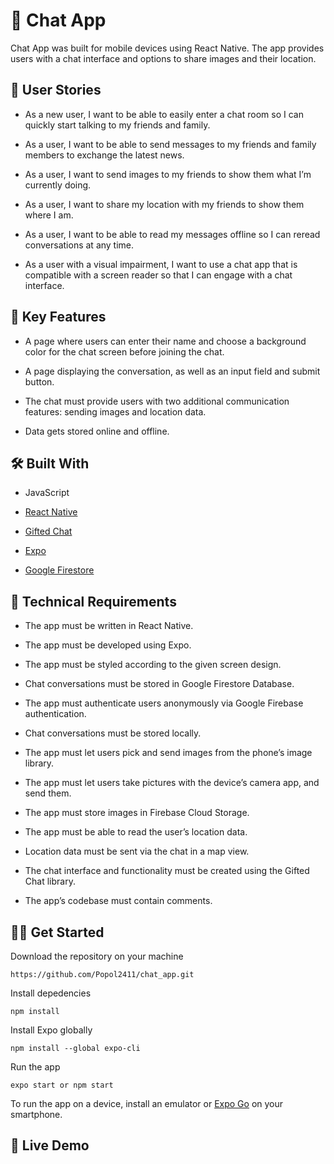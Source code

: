 # :seedling: Chat App

Chat App was built for mobile devices using React Native. The app provides users with a chat interface and options to share images and their location. 

## :speech_balloon: User Stories

- As a new user, I want to be able to easily enter a chat room so I can quickly start talking to my friends and family.

- As a user, I want to be able to send messages to my friends and family members to exchange the latest news.

- As a user, I want to send images to my friends to show them what I’m currently doing.

- As a user, I want to share my location with my friends to show them where I am.

- As a user, I want to be able to read my messages offline so I can reread conversations at any time.

- As a user with a visual impairment, I want to use a chat app that is compatible with a screen reader so that I can engage with a chat interface.

## :key: Key Features 

- A page where users can enter their name and choose a background color for the chat screen before joining the chat.

- A page displaying the conversation, as well as an input field and submit button.

- The chat must provide users with two additional communication features: sending images and location data.

- Data gets stored online and offline.

## :hammer_and_wrench: Built With 

- JavaScript
 
- [React Native](https://reactnative.dev/)

- [Gifted Chat](https://github.com/FaridSafi/react-native-gifted-chat)

- [Expo](https://expo.dev/)

- [Google Firestore](https://firebase.google.com/docs/firestore/quickstart)

## :page_with_curl: Technical Requirements

- The app must be written in React Native.

- The app must be developed using Expo.

- The app must be styled according to the given screen design.

- Chat conversations must be stored in Google Firestore Database.

- The app must authenticate users anonymously via Google Firebase authentication.

- Chat conversations must be stored locally.

- The app must let users pick and send images from the phone’s image library.

- The app must let users take pictures with the device’s camera app, and send them.

- The app must store images in Firebase Cloud Storage.

- The app must be able to read the user’s location data.

- Location data must be sent via the chat in a map view.

- The chat interface and functionality must be created using the Gifted Chat library.

- The app’s codebase must contain comments.

## :man_technologist: Get Started

Download the repository on your machine 
```
https://github.com/Popol2411/chat_app.git
```
Install depedencies
```
npm install
```
Install Expo globally 
```
npm install --global expo-cli
```
Run the app
```
expo start or npm start
```
To run the app on a device, install an emulator or [Expo Go](https://expo.dev/client) on your smartphone.

## :rocket: Live Demo

